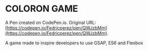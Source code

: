 # COLORON GAME

A Pen created on CodePen.io. Original URL: [https://codepen.io/Fedricperez/pen/QWJzbMm](https://codepen.io/Fedricperez/pen/QWJzbMm).

A game made to inspire developers to use GSAP, ES6 and Flexbox